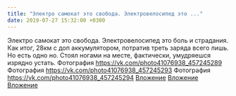 ```yaml
---
title: "Электро самокат это свобода. Электровелосипед это ..."
date: 2019-07-27 15:32:00 +0300
---
```


Электро самокат это свобода. Электровелосипед это боль и страдания.
Как итог, 28км с доп аккумулятором, потратив треть заряда всего лишь. Но есть одно но. Стоял ногами на месте, фактически, умудряешся изрядно устать.
Фотография
<a class="vk-attach" href="https://vk.com/photo41076938_457245289">https://vk.com/photo41076938_457245289</a>
Фотография
<a class="vk-attach" href="https://vk.com/photo41076938_457245293">https://vk.com/photo41076938_457245293</a>
Фотография
<a class="vk-attach" href="https://vk.com/photo41076938_457245294">https://vk.com/photo41076938_457245294</a>
<a class="vk-attach" href="https://vk.com/photo41076938_457245289">Вложение</a>
<a class="vk-attach" href="https://vk.com/photo41076938_457245293">Вложение</a>
<a class="vk-attach" href="https://vk.com/photo41076938_457245294">Вложение</a>
